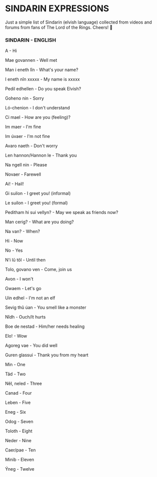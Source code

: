 # SINDARIN EXPRESSIONS



Just a simple list of Sindarin (elvish language) collected from videos and forums from fans of The Lord of the Rings.
Cheers! :beers:



### SINDARIN - ENGLISH

A - Hi

Mae govannen - Well met

Man i eneth lîn - What's your name?

I eneth nîn xxxxx - My name is xxxxx

Pedil edhellen - Do you speak Elvish?

Goheno nin - Sorry

Ló-chenion - I don't understand

Ci mael - How are you (feeling)?

Im maer - I'm fine

Im úvaer - I'm not fine

Avaro naeth - Don't worry

Len hannon/Hannon le - Thank you

Na ngell nin - Please

Novaer - Farewell

Ai! - Hail!

Gi suilon - I greet you! (informal)

Le suilon - I greet you! (formal)

Peditham hi sui vellyn? - May we speak as friends now?

Man cerig? - What are you doing?

Na van? - When?

Hi - Now

No - Yes

N'i lû tôl - Until then

Tolo, govano ven - Come, join us

Avon - I won't

Gwaem - Let's go

Uin edhel - I'm not an elf

Sevig thû úan - You smell like a monster

Nîdh - Ouch/It hurts

Boe de nestad - Him/her needs healing

Elo! - Wow

Agoreg vae - You did well

Guren glassui - Thank you from my heart

Min - One

Tâd - Two

Nêl, neled - Three

Canad - Four

Leben - Five

Eneg - Six

Odog - Seven

Toloth - Eight

Neder - Nine

Caer/pae - Ten

Minib - Eleven

Ýneg - Twelve